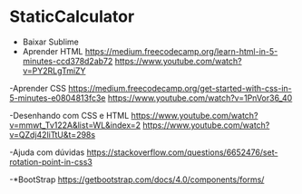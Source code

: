 # StaticCalculator

- Baixar Sublime
- Aprender HTML
https://medium.freecodecamp.org/learn-html-in-5-minutes-ccd378d2ab72
https://www.youtube.com/watch?v=PY2RLgTmiZY

-Aprender CSS
https://medium.freecodecamp.org/get-started-with-css-in-5-minutes-e0804813fc3e
https://www.youtube.com/watch?v=1PnVor36_40

-Desenhando com CSS e HTML
https://www.youtube.com/watch?v=mmwt_Tv122A&list=WL&index=2
https://www.youtube.com/watch?v=QZdj42liTtU&t=298s

-Ajuda com dúvidas
https://stackoverflow.com/questions/6652476/set-rotation-point-in-css3

-*BootStrap
https://getbootstrap.com/docs/4.0/components/forms/
